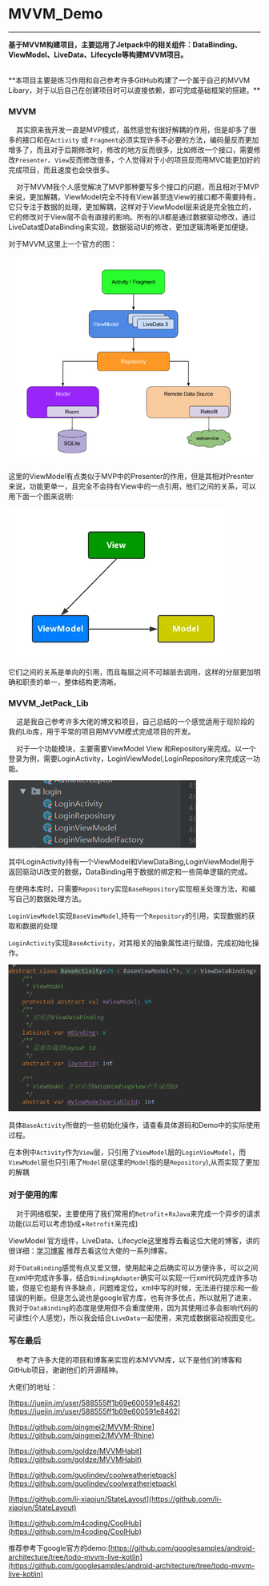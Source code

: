 # MVVM_Demo

----------

**基于MVVM构建项目，主要运用了Jetpack中的相关组件：DataBinding、ViewModel、LiveData、Lifecycle等构建MVVM项目。** </br>

</br> 
**本项目主要是练习作用和自己参考许多GitHub构建了一个属于自己的MVVM Libary，对于以后自己在创建项目时可以直接依赖，即可完成基础框架的搭建。**

</br>

### MVVM ###



   &nbsp;&nbsp;&nbsp;&nbsp;其实原来我开发一直是MVP模式，虽然感觉有很好解耦的作用，但是却多了很多的接口和在`Activity` 或 `Fragment`必须实现许多不必要的方法，编码量反而更加增多了，而且对于后期修改时，修改的地方反而很多，比如修改一个接口，需要修改`Presenter`、`View`反而修改很多，个人觉得对于小的项目反而用MVC能更加好的完成项目，而且速度也会快很多。
</br>

  &nbsp;&nbsp;&nbsp;&nbsp;对于MVVM我个人感觉解决了MVP那种要写多个接口的问题，而且相对于MVP来说，更加解耦，ViewModel完全不持有View甚至连View的接口都不需要持有，它只专注于数据的处理，更加解耦，这样对于ViewModel层来说是完全独立的，它的修改对于View层不会有直接的影响。所有的UI都是通过数据驱动修改，通过LiveData或DataBinding来实现，数据驱动UI的修改，更加逻辑清晰更加便捷。


   对于MVVM,这里上一个官方的图：


![](pic/mvvm_architecture.png)

 这里的ViewModel有点类似于MVP中的Presenter的作用，但是其相对Presnter来说，功能更单一，且完全不会持有View中的一点引用，他们之间的关系，可以用下面一个图来说明:

![](pic/struct.png)

它们之间的关系是单向的引用，而且每层之间不可越层去调用，这样的分层更加明确和职责的单一，整体结构更清晰。


### MVVM\_JetPack\_Lib ###

&nbsp;&nbsp;&nbsp;&nbsp;这是我自己参考许多大佬的博文和项目，自己总结的一个感觉适用于现阶段的我的Lib库，用于平常的项目用MVVM模式完成项目的开发。
	
&nbsp;&nbsp;&nbsp;&nbsp;对于一个功能模块，主要需要ViewModel View 和Repository来完成。以一个登录为例，需要LoginActivity，LoginViewModel,LoginRepository来完成这一功能。

![](pic/login.PNG)

其中LoginActivity持有一个ViewModel和ViewDataBing,LoginViewModel用于返回驱动UI改变的数据，DataBinding用于数据的绑定和一些简单逻辑的完成。

在使用本库时，只需要`Repository`实现`BaseRepository`实现相关处理方法，和编写自己的数据处理方法。

`LoginViewModel`实现`BaseViewModel`,持有一个`Repository`的引用，实现数据的获取和数据的处理


`LoginActivity`实现`BaseActivity`，对其相关的抽象属性进行赋值，完成初始化操作。

![](pic/LoginActivity.PNG)

具体`BaseActivity`所做的一些初始化操作，请查看具体源码和Demo中的实际使用过程。

在本例中`Activity`作为`View`层，只引用了`ViewModel`层的`LoginViewModel`，而`ViewModel`层也只引用了`Model`层(这里的`Model`指的是`Repository`),从而实现了更加的解耦

### 对于使用的库 ###

&nbsp;&nbsp;&nbsp;&nbsp;对于网络框架，主要使用了我们常用的`Retrofit`+`RxJava`来完成一个异步的请求功能(以后可以考虑协成+`Retrofit`来完成)

ViewModel 官方组件，LiveData、Lifecycle这里推荐去看这位大佬的博客，讲的很详细：[学习博客](https://juejin.im/post/5c53beaf51882562e27e5ad9) 推荐去看这位大佬的一系列博客。

对于`DataBinding`感觉有点又爱又恨，使用起来之后确实可以方便许多，可以之间在xml中完成许多事，结合`BindingAdapter`确实可以实现一行xml代码完成许多功能，但是它也是有许多缺点，问题难定位，xml中写的时候，无法进行提示和一些错误的判断。但是怎么说也是google官方库，也有许多优点，所以就用了进来，我对于`DataBinding`的态度是使用但不会重度使用，因为其使用过多会影响代码的可读性(个人感觉)，所以我会结合`LiveData`一起使用，来完成数据驱动视图变化。


### 写在最后 ###


&nbsp;&nbsp;&nbsp;&nbsp;参考了许多大佬的项目和博客来实现的本MVVM库，以下是他们的博客和GitHub项目，谢谢他们的开源精神。

大佬们的地址：

[https://juejin.im/user/588555ff1b69e600591e8462](https://juejin.im/user/588555ff1b69e600591e8462)


[https://github.com/qingmei2/MVVM-Rhine](https://github.com/qingmei2/MVVM-Rhine)


[https://github.com/goldze/MVVMHabit](https://github.com/goldze/MVVMHabit)


[https://github.com/guolindev/coolweatherjetpack](https://github.com/guolindev/coolweatherjetpack)

[https://github.com/li-xiaojun/StateLayout](https://github.com/li-xiaojun/StateLayout)

[https://github.com/m4coding/CoolHub](https://github.com/m4coding/CoolHub)

推荐参考下google官方的demo:[https://github.com/googlesamples/android-architecture/tree/todo-mvvm-live-kotlin](https://github.com/googlesamples/android-architecture/tree/todo-mvvm-live-kotlin)



